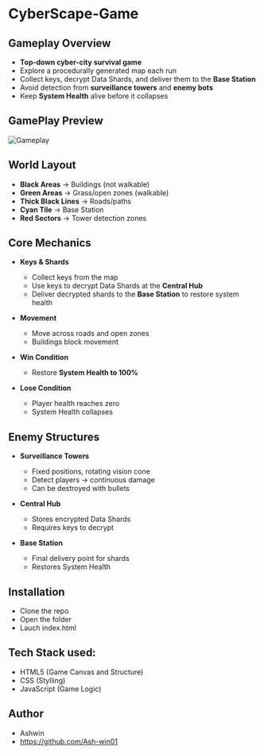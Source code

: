 # CyberScape-Game

##  Gameplay Overview
- **Top-down cyber-city survival game**
- Explore a procedurally generated map each run
- Collect keys, decrypt Data Shards, and deliver them to the **Base Station**
- Avoid detection from **surveillance towers** and **enemy bots**
- Keep **System Health** alive before it collapses

## GamePlay Preview

![Gameplay](Gameview.gif)


## World Layout
- **Black Areas** → Buildings (not walkable)
- **Green Areas** → Grass/open zones (walkable)
- **Thick Black Lines** → Roads/paths
- **Cyan Tile** → Base Station
- **Red Sectors** → Tower detection zones


## Core Mechanics
- **Keys & Shards**  
  - Collect keys from the map  
  - Use keys to decrypt Data Shards at the **Central Hub**  
  - Deliver decrypted shards to the **Base Station** to restore system health  

- **Movement**  
  - Move across roads and open zones  
  - Buildings block movement  

- **Win Condition**  
  - Restore **System Health to 100%**

- **Lose Condition**  
  - Player health reaches zero  
  - System Health collapses  


## Enemy Structures
- **Surveillance Towers**  
  - Fixed positions, rotating vision cone  
  - Detect players → continuous damage  
  - Can be destroyed with bullets  

- **Central Hub**  
  - Stores encrypted Data Shards  
  - Requires keys to decrypt  

- **Base Station**  
  - Final delivery point for shards  
  - Restores System Health  

## Installation

- Clone the repo
- Open the folder
- Lauch index.html

## Tech Stack used:

- HTML5 (Game Canvas and Structure)
- CSS (Stylling)
- JavaScript (Game Logic)

## Author

- Ashwin
- https://github.com/Ash-win01


